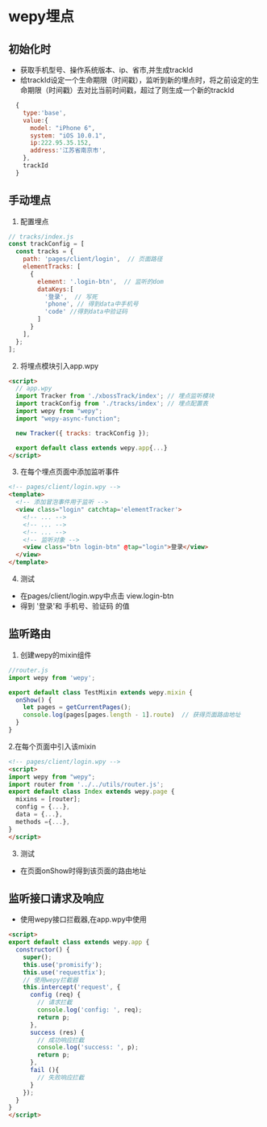 # wepy埋点
## 初始化时
  - 获取手机型号、操作系统版本、ip、省市,并生成trackId
  - 给trackId设定一个生命期限（时间戳），监听到新的埋点时，将之前设定的生命期限（时间戳）去对比当前时间戳，超过了则生成一个新的trackId
  ```js
    {
      type:'base',
      value:{
        model: "iPhone 6",
        system: "iOS 10.0.1",
        ip:222.95.35.152,
        address:'江苏省南京市',
      },
      trackId
    }
  ```
## 手动埋点
1. 配置埋点
```js
// tracks/index.js
const trackConfig = [
  const tracks = {
    path: 'pages/client/login',  // 页面路径
    elementTracks: [
      {
        element: '.login-btn',  // 监听的dom
        dataKeys:[
          '登录',  // 写死
          'phone', // 得到data中手机号
          'code' //得到data中验证码
        ]
      }
    ],
  };
];
```
2. 将埋点模块引入app.wpy
```html
<script>
  // app.wpy
  import Tracker from './xbossTrack/index'; // 埋点监听模块
  import trackConfig from './tracks/index'; // 埋点配置表
  import wepy from "wepy";
  import "wepy-async-function";

  new Tracker({ tracks: trackConfig });

  export default class extends wepy.app{...}
</script>
```
3. 在每个埋点页面中添加监听事件
```html
<!-- pages/client/login.wpy -->
<template>
  <!-- 添加冒泡事件用于监听 -->
  <view class="login" catchtap='elementTracker'>
    <!-- ... -->
    <!-- ... -->
    <!-- ... -->
    <!-- 监听对象 -->
    <view class="btn login-btn" @tap="login">登录</view>
  </view>
</template>
```
4. 测试
- 在pages/client/login.wpy中点击 view.login-btn
- 得到 '登录'和 手机号、验证码 的值


## 监听路由
1. 创建wepy的mixin组件
```js
//router.js
import wepy from 'wepy';

export default class TestMixin extends wepy.mixin {
  onShow() {
    let pages = getCurrentPages();
    console.log(pages[pages.length - 1].route)  // 获得页面路由地址
  }
}
```

2.在每个页面中引入该mixin
```html
<!-- pages/client/login.wpy -->
<script>
import wepy from "wepy";
import router from '../../utils/router.js';
export default class Index extends wepy.page {
  mixins = [router];
  config = {...},
  data = {...},
  methods ={...},
}
</script>
```

3. 测试
- 在页面onShow时得到该页面的路由地址


## 监听接口请求及响应
- 使用wepy接口拦截器,在app.wpy中使用
```html
<script>
export default class extends wepy.app {
  constructor() {
    super();
    this.use('promisify');
    this.use('requestfix');
    // 使用wepy拦截器
    this.intercept('request', {
      config (req) {
        // 请求拦截
        console.log('config: ', req);
        return p;
      },
      success (res) {
        // 成功响应拦截
        console.log('success: ', p);
        return p;
      },
      fail (){
        // 失败响应拦截
      }
    });
  }
}
</script>
```
